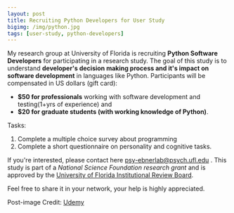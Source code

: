 ```yaml
---
layout: post
title: Recruiting Python Developers for User Study
bigimg: /img/python.jpg
tags: [user-study, python-developers]
---
```


My research group at University of Florida is recruiting **Python Software Developers** for participating in a research study. The goal of
this study is to understand __developer's decision making process and it's impact on software development__ in languages like Python. Participants will be
compensated in US dollars (gift card):
- **$50 for professionals** working with software development and testing(1+yrs of experience) and
- **$20 for graduate students (with working knowledge of Python)**.

Tasks:
1. Complete a multiple choice survey about programming
2. Complete a short questionnaire on personality and cognitive tasks.

If you're interested, please contact here <psy-ebnerlab@psych.ufl.edu> .
This study is part of a _National Science Foundation research grant_ and is approved by the [University of Florida Institutional Review Board](http://irb.ufl.edu/).

Feel free to share it in your network, your help is highly appreciated.

Post-image Credit: [Udemy](https://www.udemy.com/python-programming-projects/)
